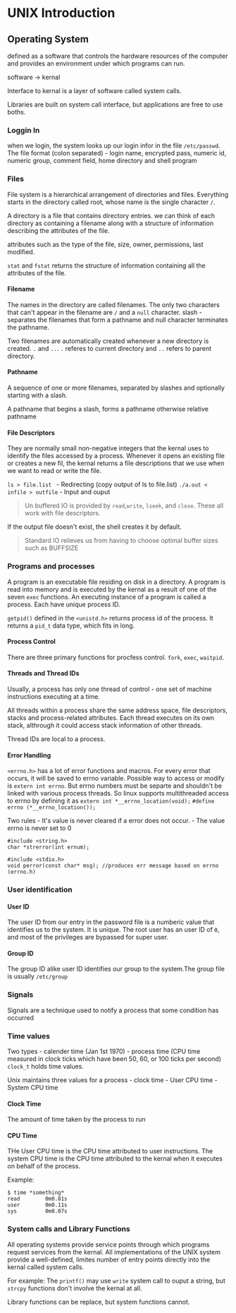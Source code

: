# UNIX Introduction

## Operating System

defined as a software that controls the hardware resources of the computer and provides an environment under which programs can run.

software -> kernal

Interface to kernal is a layer of software called system calls.

Libraries are built on system call interface, but applications are free to use boths.

### Loggin In

when we login, the system looks up our login infor in the file `/etc/passwd`.
The file format (colon separated) - login name, encrypted pass, numeric id, numeric group, comment field, home directory and shell program

### Files

File system is a hierarchical arrangement of directories and files. Everything starts in the directory called root, whose name is the single character `/`.

A directory is a file that contains directory entries. we can think of each directory as containing a filename along with a structure of information describing the attributes of the file.

attributes such as the type of the file, size, owner, permissions, last modified.

`stat` and `fstat` returns the structure of information containing all the attributes of the file.

#### Filename

The names in the directory are called filenames. The only two characters that can't appear in the filename are `/` and a `null` character.
slash - separates the filenames that form a pathname and null character terminates the pathname.

Two filenames are automatically created whenever a new directory is created. `.` and `..`. `.` referes to current directory and `..` refers to parent directory.

#### Pathname
A sequence of one or more filenames, separated by slashes and optionally starting with a slash.

A pathname that begins a slash, forms a pathname otherwise relative pathname

#### File Descriptors

They are normally small non-negative integers that the kernal uses to identify the files accessed by a process. Whenever it opens an existing file or creates a new fil, the kernal returns a file descriptions that we use when we want to read or write the file.

`ls > file.list ` - Redirecting (copy output of ls to file.list)
`./a.out < infile > outfile` - Input and ouput

> Un buffered IO is provided by `read`,`write`, `lseek`, and `close`. These all 
> work with file descriptors.

If the output file doesn't exist, the shell creates it by default.
> Standard IO relieves us from having to choose optimal buffer sizes such as BUFFSIZE

### Programs and processes

A program is an executable file residing on disk in a directory. A program is read into memory and is executed by the kernal as a result of one of the seven `exec` functions.
An executing instance of a program is called a process. Each have unique process ID.

`getpid()` defined in the `<unistd.h>` returns process id of the process. It returns a `pid_t` data type, which fits in long.

#### Process Control

There are three primary functions for procfess control. `fork`, `exec`, `waitpid`.

#### Threads and Thread IDs

Usually, a process has only one thread of control - one set of machine instructions executing at a time.

All threads within a process share the same address space, file descriptors, stacks and process-related attributes. Each thread executes on its own stack, althrough it could access stack information of other threads.

Thread IDs are local to a process.

#### Error Handling

`<errno.h>` has a lot of error functions and macros. For every error that occurs, it will be saved to errno variable. Possible way to access or modify is `extern int errno`. But errno numbers must be separte and shouldn't be linked with various process threads. So linux supports multithreaded access to errno by defining it as 
`extern int *__errno_location(void);`
`#define errno (*__errno_location());`

Two rules
    - It's value is never cleared if a error does not occur.
    - The value errno is never set to 0

```
#include <string.h>
char *strerror(int ernum);
```

```
#include <stdio.h>
void perror(const char* msg); //produces err message based on errno (errno.h)
```

### User identification

#### User ID

The user ID from our entry in the password file is a numberic value that identifies us to the system. It is unique. The root user has an user ID of `0`, and most of the privileges are bypassed for super user.

#### Group ID

The group ID alike user ID identifies our group to the system.The group file is usually `/etc/group`

### Signals

Signals are a technique used to notify a process that some condition has occurred

### Time values

Two types
    - calender time (Jan 1st 1970)
    - process time (CPU time measured in clock ticks which have been 50, 60, or 100 ticks per second)
`clock_t` holds time values.

Unix maintains three values for a process
    - clock time
    - User CPU time
    - System CPU time

#### Clock Time

The amount of time taken by the process to run

#### CPU Time

THe User CPU time is the CPU time attributed to user instructions. The system CPU time is the CPU time attributed to the kernal when it executes on behalf of the process.

Example: 
```
$ time *something*
read        0m0.81s
user        0m0.11s
sys         0m0.07s
```

### System calls and Library Functions

All operating systems provide service points through which programs request services from the kernal. All implementations of the UNIX system provide a well-defined, limites number of entry points directly into the kernal called system calls.

For example: The `printf()` may use `write` system call to ouput a string, but `strcpy` functions don't involve the kernal at all.

Library functions can be replace, but system functions cannot.